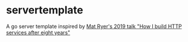 # servertemplate
A go server template inspired by [Mat Ryer's 2019 talk "How I build HTTP services after eight years"](https://github.com/matryer/2019-talks/tree/master/Mat%20Ryer%20-%20How%20I%20build%20HTTP%20services%20after%20eight%20years)
